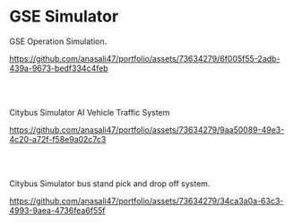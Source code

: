 # GSE Simulator
GSE Operation Simulation.<br/>



https://github.com/anasali47/portfolio/assets/73634279/6f005f55-2adb-439a-9673-bedf334c4feb



<br/><br/>

Citybus Simulator AI Vehicle Traffic System<br/>


https://github.com/anasali47/portfolio/assets/73634279/9aa50089-49e3-4c20-a72f-f58e9a02c7c3




<br/><br/>

Citybus Simulator bus stand pick and drop off system.<br/>

https://github.com/anasali47/portfolio/assets/73634279/34ca3a0a-63c3-4993-9aea-4736fea6f55f




